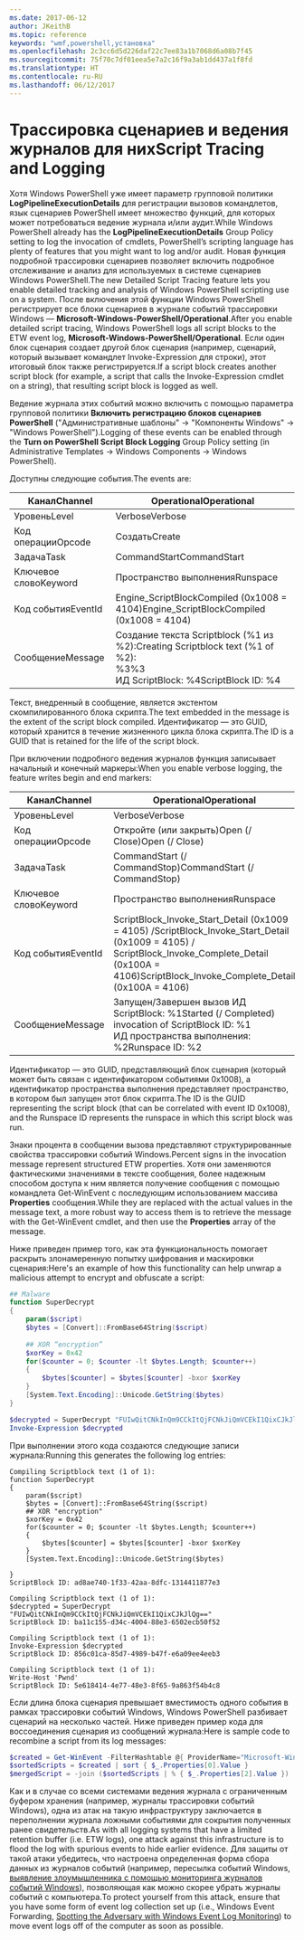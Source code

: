 ```yaml
---
ms.date: 2017-06-12
author: JKeithB
ms.topic: reference
keywords: "wmf,powershell,установка"
ms.openlocfilehash: 2c3cc6d5d226daf22c7ee83a1b7068d6a08b7f45
ms.sourcegitcommit: 75f70c7df01eea5e7a2c16f9a3ab1dd437a1f8fd
ms.translationtype: HT
ms.contentlocale: ru-RU
ms.lasthandoff: 06/12/2017
---
```

# <a name="script-tracing-and-logging"></a><span data-ttu-id="90506-102">Трассировка сценариев и ведения журналов для них</span><span class="sxs-lookup"><span data-stu-id="90506-102">Script Tracing and Logging</span></span>

<span data-ttu-id="90506-103">Хотя Windows PowerShell уже имеет параметр групповой политики **LogPipelineExecutionDetails** для регистрации вызовов командлетов, язык сценариев PowerShell имеет множество функций, для которых может потребоваться ведение журнала и/или аудит.</span><span class="sxs-lookup"><span data-stu-id="90506-103">While Windows PowerShell already has the **LogPipelineExecutionDetails** Group Policy setting to log the invocation of cmdlets, PowerShell’s scripting language has plenty of features that you might want to log and/or audit.</span></span> <span data-ttu-id="90506-104">Новая функция подробной трассировки сценариев позволяет включить подробное отслеживание и анализ для используемых в системе сценариев Windows PowerShell.</span><span class="sxs-lookup"><span data-stu-id="90506-104">The new Detailed Script Tracing feature lets you enable detailed tracking and analysis of Windows PowerShell scripting use on a system.</span></span> <span data-ttu-id="90506-105">После включения этой функции Windows PowerShell регистрирует все блоки сценариев в журнале событий трассировки Windows — **Microsoft-Windows-PowerShell/Operational**.</span><span class="sxs-lookup"><span data-stu-id="90506-105">After you enable detailed script tracing, Windows PowerShell logs all script blocks to the ETW event log, **Microsoft-Windows-PowerShell/Operational**.</span></span> <span data-ttu-id="90506-106">Если один блок сценария создает другой блок сценария (например, сценарий, который вызывает командлет Invoke-Expression для строки), этот итоговый блок также регистрируется.</span><span class="sxs-lookup"><span data-stu-id="90506-106">If a script block creates another script block (for example, a script that calls the Invoke-Expression cmdlet on a string), that resulting script block is logged as well.</span></span>

<span data-ttu-id="90506-107">Ведение журнала этих событий можно включить с помощью параметра групповой политики **Включить регистрацию блоков сценариев PowerShell** ("Административные шаблоны" -> "Компоненты Windows" -> "Windows PowerShell").</span><span class="sxs-lookup"><span data-stu-id="90506-107">Logging of these events can be enabled through the **Turn on PowerShell Script Block Logging** Group Policy setting (in Administrative Templates -> Windows Components -> Windows PowerShell).</span></span>

<span data-ttu-id="90506-108">Доступны следующие события.</span><span class="sxs-lookup"><span data-stu-id="90506-108">The events are:</span></span>

| <span data-ttu-id="90506-109">Канал</span><span class="sxs-lookup"><span data-stu-id="90506-109">Channel</span></span> | <span data-ttu-id="90506-110">Operational</span><span class="sxs-lookup"><span data-stu-id="90506-110">Operational</span></span>                                 |
|---------|---------------------------------------------|
| <span data-ttu-id="90506-111">Уровень</span><span class="sxs-lookup"><span data-stu-id="90506-111">Level</span></span>   | <span data-ttu-id="90506-112">Verbose</span><span class="sxs-lookup"><span data-stu-id="90506-112">Verbose</span></span>                                     |
| <span data-ttu-id="90506-113">Код операции</span><span class="sxs-lookup"><span data-stu-id="90506-113">Opcode</span></span>  | <span data-ttu-id="90506-114">Создать</span><span class="sxs-lookup"><span data-stu-id="90506-114">Create</span></span>                                      |
| <span data-ttu-id="90506-115">Задача</span><span class="sxs-lookup"><span data-stu-id="90506-115">Task</span></span>    | <span data-ttu-id="90506-116">CommandStart</span><span class="sxs-lookup"><span data-stu-id="90506-116">CommandStart</span></span>                                |
| <span data-ttu-id="90506-117">Ключевое слово</span><span class="sxs-lookup"><span data-stu-id="90506-117">Keyword</span></span> | <span data-ttu-id="90506-118">Пространство выполнения</span><span class="sxs-lookup"><span data-stu-id="90506-118">Runspace</span></span>                                    |
| <span data-ttu-id="90506-119">Код события</span><span class="sxs-lookup"><span data-stu-id="90506-119">EventId</span></span> | <span data-ttu-id="90506-120">Engine_ScriptBlockCompiled (0x1008 = 4104)</span><span class="sxs-lookup"><span data-stu-id="90506-120">Engine_ScriptBlockCompiled (0x1008 = 4104)</span></span>  |
| <span data-ttu-id="90506-121">Сообщение</span><span class="sxs-lookup"><span data-stu-id="90506-121">Message</span></span> | <span data-ttu-id="90506-122">Создание текста Scriptblock (%1 из %2):</span><span class="sxs-lookup"><span data-stu-id="90506-122">Creating Scriptblock text (%1 of %2):</span></span> </br> <span data-ttu-id="90506-123">%3</span><span class="sxs-lookup"><span data-stu-id="90506-123">%3</span></span> </br> <span data-ttu-id="90506-124">ИД ScriptBlock: %4</span><span class="sxs-lookup"><span data-stu-id="90506-124">ScriptBlock ID: %4</span></span> |


<span data-ttu-id="90506-125">Текст, внедренный в сообщение, является экстентом скомпилированного блока скрипта.</span><span class="sxs-lookup"><span data-stu-id="90506-125">The text embedded in the message is the extent of the script block compiled.</span></span> <span data-ttu-id="90506-126">Идентификатор — это GUID, который хранится в течение жизненного цикла блока скрипта.</span><span class="sxs-lookup"><span data-stu-id="90506-126">The ID is a GUID that is retained for the life of the script block.</span></span>

<span data-ttu-id="90506-127">При включении подробного ведения журналов функция записывает начальный и конечный маркеры:</span><span class="sxs-lookup"><span data-stu-id="90506-127">When you enable verbose logging, the feature writes begin and end markers:</span></span>

| <span data-ttu-id="90506-128">Канал</span><span class="sxs-lookup"><span data-stu-id="90506-128">Channel</span></span> | <span data-ttu-id="90506-129">Operational</span><span class="sxs-lookup"><span data-stu-id="90506-129">Operational</span></span>                                            |
|---------|--------------------------------------------------------|
| <span data-ttu-id="90506-130">Уровень</span><span class="sxs-lookup"><span data-stu-id="90506-130">Level</span></span>   | <span data-ttu-id="90506-131">Verbose</span><span class="sxs-lookup"><span data-stu-id="90506-131">Verbose</span></span>                                                |
| <span data-ttu-id="90506-132">Код операции</span><span class="sxs-lookup"><span data-stu-id="90506-132">Opcode</span></span>  | <span data-ttu-id="90506-133">Откройте (или закрыть)Open (/ Close)</span><span class="sxs-lookup"><span data-stu-id="90506-133">Open (/ Close)</span></span>                                         |
| <span data-ttu-id="90506-134">Задача</span><span class="sxs-lookup"><span data-stu-id="90506-134">Task</span></span>    | <span data-ttu-id="90506-135">CommandStart (/ CommandStop)</span><span class="sxs-lookup"><span data-stu-id="90506-135">CommandStart (/ CommandStop)</span></span>                           |
| <span data-ttu-id="90506-136">Ключевое слово</span><span class="sxs-lookup"><span data-stu-id="90506-136">Keyword</span></span> | <span data-ttu-id="90506-137">Пространство выполнения</span><span class="sxs-lookup"><span data-stu-id="90506-137">Runspace</span></span>                                               |
| <span data-ttu-id="90506-138">Код события</span><span class="sxs-lookup"><span data-stu-id="90506-138">EventId</span></span> | <span data-ttu-id="90506-139">ScriptBlock\_Invoke\_Start\_Detail (0x1009 = 4105) /</span><span class="sxs-lookup"><span data-stu-id="90506-139">ScriptBlock\_Invoke\_Start\_Detail (0x1009 = 4105) /</span></span> </br> <span data-ttu-id="90506-140">ScriptBlock\_Invoke\_Complete\_Detail (0x100A = 4106)</span><span class="sxs-lookup"><span data-stu-id="90506-140">ScriptBlock\_Invoke\_Complete\_Detail (0x100A = 4106)</span></span> |
| <span data-ttu-id="90506-141">Сообщение</span><span class="sxs-lookup"><span data-stu-id="90506-141">Message</span></span> | <span data-ttu-id="90506-142">Запущен/Завершен вызов ИД ScriptBlock: %1</span><span class="sxs-lookup"><span data-stu-id="90506-142">Started (/ Completed) invocation of ScriptBlock ID: %1</span></span> </br> <span data-ttu-id="90506-143">ИД пространства выполнения: %2</span><span class="sxs-lookup"><span data-stu-id="90506-143">Runspace ID: %2</span></span> |

<span data-ttu-id="90506-144">Идентификатор — это GUID, представляющий блок сценария (который может быть связан с идентификатором событиями 0x1008), а идентификатор пространства выполнения представляет пространство, в котором был запущен этот блок скрипта.</span><span class="sxs-lookup"><span data-stu-id="90506-144">The ID is the GUID representing the script block (that can be correlated with event ID 0x1008), and the Runspace ID represents the runspace in which this script block was run.</span></span>

<span data-ttu-id="90506-145">Знаки процента в сообщении вызова представляют структурированные свойства трассировки событий Windows.</span><span class="sxs-lookup"><span data-stu-id="90506-145">Percent signs in the invocation message represent structured ETW properties.</span></span> <span data-ttu-id="90506-146">Хотя они заменяются фактическими значениями в тексте сообщения, более надежным способом доступа к ним является получение сообщения с помощью командлета Get-WinEvent с последующим использованием массива **Properties** сообщения.</span><span class="sxs-lookup"><span data-stu-id="90506-146">While they are replaced with the actual values in the message text, a more robust way to access them is to retrieve the message with the Get-WinEvent cmdlet, and then use the **Properties** array of the message.</span></span>

<span data-ttu-id="90506-147">Ниже приведен пример того, как эта функциональность помогает раскрыть злонамеренную попытку шифрования и маскировки сценария:</span><span class="sxs-lookup"><span data-stu-id="90506-147">Here's an example of how this functionality can help unwrap a malicious attempt to encrypt and obfuscate a script:</span></span>

```powershell
## Malware
function SuperDecrypt
{
    param($script)
    $bytes = [Convert]::FromBase64String($script)
             
    ## XOR “encryption”
    $xorKey = 0x42
    for($counter = 0; $counter -lt $bytes.Length; $counter++)
    {
        $bytes[$counter] = $bytes[$counter] -bxor $xorKey
    }
    [System.Text.Encoding]::Unicode.GetString($bytes)
}

$decrypted = SuperDecrypt "FUIwQitCNkInQm9CCkItQjFCNkJiQmVCEkI1QixCJkJlQg=="
Invoke-Expression $decrypted
```

<span data-ttu-id="90506-148">При выполнении этого кода создаются следующие записи журнала:</span><span class="sxs-lookup"><span data-stu-id="90506-148">Running this generates the following log entries:</span></span>

```
Compiling Scriptblock text (1 of 1):
function SuperDecrypt
{
    param($script)
    $bytes = [Convert]::FromBase64String($script)
    ## XOR "encryption"
    $xorKey = 0x42
    for($counter = 0; $counter -lt $bytes.Length; $counter++)
    {
        $bytes[$counter] = $bytes[$counter] -bxor $xorKey
    }
    [System.Text.Encoding]::Unicode.GetString($bytes)

}
ScriptBlock ID: ad8ae740-1f33-42aa-8dfc-1314411877e3

Compiling Scriptblock text (1 of 1):
$decrypted = SuperDecrypt "FUIwQitCNkInQm9CCkItQjFCNkJiQmVCEkI1QixCJkJlQg=="
ScriptBlock ID: ba11c155-d34c-4004-88e3-6502ecb50f52

Compiling Scriptblock text (1 of 1):
Invoke-Expression $decrypted
ScriptBlock ID: 856c01ca-85d7-4989-b47f-e6a09ee4eeb3

Compiling Scriptblock text (1 of 1):
Write-Host 'Pwnd'
ScriptBlock ID: 5e618414-4e77-48e3-8f65-9a863f54b4c8
```

Если длина блока сценария превышает вместимость одного события в рамках трассировки событий Windows, Windows PowerShell разбивает сценарий на несколько частей. <span data-ttu-id="90506-150">Ниже приведен пример кода для воссоединения сценария из сообщений журнала:</span><span class="sxs-lookup"><span data-stu-id="90506-150">Here is sample code to recombine a script from its log messages:</span></span>

```powershell
$created = Get-WinEvent -FilterHashtable @{ ProviderName="Microsoft-Windows-PowerShell"; Id = 4104 } | Where-Object { $_.<...> }
$sortedScripts = $created | sort { $_.Properties[0].Value }
$mergedScript = -join ($sortedScripts | % { $_.Properties[2].Value })
```

<span data-ttu-id="90506-151">Как и в случае со всеми системами ведения журнала с ограниченным буфером хранения (например, журналы трассировки событий Windows), одна из атак на такую инфраструктуру заключается в переполнении журнала ложными событиями для сокрытия полученных ранее свидетельств.</span><span class="sxs-lookup"><span data-stu-id="90506-151">As with all logging systems that have a limited retention buffer (i.e. ETW logs), one attack against this infrastructure is to flood the log with spurious events to hide earlier evidence.</span></span> <span data-ttu-id="90506-152">Для защиты от такой атаки убедитесь, что настроена определенная форма сбора данных из журналов событий (например, пересылка событий Windows, [выявление злоумышленника с помощью мониторинга журналов событий Windows](http://www.nsa.gov/ia/_files/app/Spotting_the_Adversary_with_Windows_Event_Log_Monitoring.pdf)), позволяющая как можно скорее убрать журналы событий с компьютера.</span><span class="sxs-lookup"><span data-stu-id="90506-152">To protect yourself from this attack, ensure that you have some form of event log collection set up (i.e., Windows Event Forwarding, [Spotting the Adversary with Windows Event Log Monitoring](http://www.nsa.gov/ia/_files/app/Spotting_the_Adversary_with_Windows_Event_Log_Monitoring.pdf)) to move event logs off of the computer as soon as possible.</span></span>

